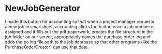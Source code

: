# NewJobGenerator
I made this button for accounting so that when a project manager requests a new job in smartsheet, accounting clicks the button once a job number is assigned and it fills out the pdf paperwork, creates the file structure in the job folder on our server, appropriately names the purchase order log and adds the po log file path to the job database so that other programs (like the PurchaseOrderCreator) can use that data.

